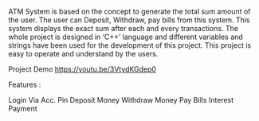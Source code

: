 ATM System is based on the concept to generate the total sum amount of the user. The user can Deposit, Withdraw, pay bills from this system. This system displays the exact sum after each and every transactions. The whole project is designed in ‘C++’ language and different variables and strings have been used for the development of this project. This project is easy to operate and understand by the users.

Project Demo
https://youtu.be/3VtydKGdep0

Features :

Login Via Acc. Pin
Deposit Money
Withdraw Money
Pay Bills
Interest Payment
